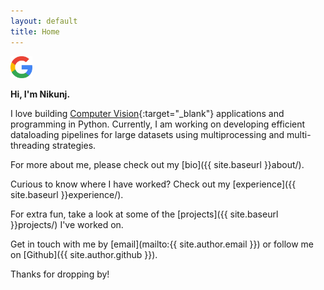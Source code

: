 ```yaml
---
layout: default
title: Home
---
```


<div id="textbox">
    <div class="alignleft">
        <div id="element1"><a href="https://scholar.google.com/citations?user=is6g3oAAAAAJ&hl=en" target="_blank"><img src="img/google.png" alt="google-scholars" width="35" height="35"></a></div>
    </div>
</div>
<div style="clear: both;"></div>


<span class="intro-heading"><b>Hi, I'm Nikunj.</b></span>

I love building [Computer Vision](https://www.sas.com/en_us/insights/analytics/computer-vision.html){:target="_blank"} applications and programming in Python.
Currently, I am working on developing efficient dataloading pipelines for large datasets using multiprocessing and multi-threading strategies.

For more about me, please check out my [bio]({{ site.baseurl }}about/).

Curious to know where I have worked? Check out my [experience]({{ site.baseurl }}experience/).

For extra fun, take a look at some of the [projects]({{ site.baseurl }}projects/) I've worked on.

Get in touch with me by [email](mailto:{{ site.author.email }}) or follow me on [Github]({{ site.author.github }}).

<!-- 
To find all the information in one place, check out my [resume](https://nikunjlad.github.io/resume/Nikunj_Lad.pdf){:target="_blank"}.
-->

Thanks for dropping by!

